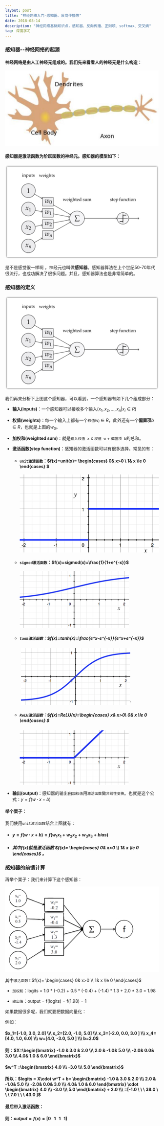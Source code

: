 ```yaml
---
layout: post
title: "神经网络入门-感知器、反向传播等"
date: 2018-08-14
description: "神经网络基础知识点，感知器、反向传播、正则项、softmax、交叉熵"
tag: 深度学习
---
```




### 感知器--神经网络的起源

#### 神经网络是由人工神经元组成的。我们先来看看人的神经元是什么构造：

![images](/images/dl/47.png)



#### 感知器是激活函数为阶跃函数的神经元。感知器的模型如下：

![images](/images/dl/48.png)

是不是感觉很一样啊 ，神经元也叫做**感知器**。感知器算法在上个世纪50-70年代很流行，也成功解决了很多问题。并且，感知器算法也是非常简单的。 

### 感知器的定义

![images](/images/dl/48.png)

我们再来分析下上图这个感知器，可以看到，一个感知器有如下几个组成部分：

- **输入(inputs)**：一个感知器可以接收多个输入$(x_1,x_2,...,x_n \vert  x_i \in R)$

- **权值(weights)**：每一个输入上都有一个`权值`$w_i \in R$，此外还有一个**偏置项**$b \in R$，也就是上图的$w_0$。

- **加权和(weighted sum)**：就是`输入权值 x`    x    `权值 w`    +   `偏置项 b`的总和。

- **激活函数(step function)**：感知器的激活函数可以有很多选择。常见的有：

  - #### **`unit激活函数`**：$f(x)=unit(x)=  \begin{cases} 0&  x>0 \\ 1& x  \le 0 \end{cases} $

    ![images](/images/dl/49.png)

  - #### **`sigmod激活函数`**：$f(x)=sigmod(x)=\frac{1}{1+e^{-x}}$

    ![images](/images/dl/50.png)

  - ##### **`tanh激活函数`**：$f(x)=tanh(x)=\frac{e^x-e^{-x}}{e^x+e^{-x}}$

    ​							    ![images](/images/dl/51.png)`

  - ##### `ReLU激活函数`：$f(x)=ReLU(x)=\begin{cases} x& x>0\\ 0& x \le 0 \end{cases} $

    ![images](/images/dl/52.png)

- **输出(output)**：感知器的输出由`加权值`用`激活函数`做`非线性变换`。也就是这个公式：$y=f(w\cdot x +b )$

#### 举个栗子：

我们使用`unit激活函数`结合上图就有：

- #### $y=f(w\cdot x +b )=f(w_1x_1+w_2x_2+w_3x_3+bias)$

- ##### 其中$f(x)$就是激活函数 $f(x)=  \begin{cases} 0&  x>0 \\ 1& x  \le 0 \end{cases}$ 。



### 感知器的前馈计算

再举个栗子：我们来计算下这个感知器：

![images](/images/dl/53.png)

其中`激活函数f`:$f(x)=  \begin{cases} 0&  x>0 \\ 1& x  \le 0 \end{cases}$

- `加权和`：logits  =  1.0 \* (-0.2) + 0.5 \* (-0.4) + (-1.4) \* 1.3 + 2.0 \* 3.0  =  1.98

- `输出值`：output = f(logits) = f(1.98) = 1

如果数据很多呢，我们就要把数据向量化：

例如：

#### $x_1=[-1.0, 3.0, 2.0] \\\ x_2=[2.0, -1.0, 5.0] \\\ x_3=[-2.0, 0.0, 3.0 ] \\\ x_4=[4.0, 1.0, 6.0] \\\ w=[4.0, -3.0, 5.0 ] \\\ b=2.0$

#### 则：$X=\begin{bmatrix}  -1.0 & 3.0 & 2.0 \\\ 2.0 & -1.0& 5.0 \\\ -2.0& 0.0& 3.0 \\\ 4.0& 1.0 & 6.0  \end{bmatrix}$

#### $w^T =\begin{bmatrix} 4.0 \\\ -3.0 \\\ 5.0 \end{bmatrix}$

#### 所以：$logits =  X\cdot w^T + b= \begin{bmatrix}  -1.0 & 3.0 & 2.0 \\\ 2.0 & -1.0& 5.0 \\\ -2.0& 0.0& 3.0 \\\ 4.0& 1.0 & 6.0  \end{bmatrix} \cdot \begin{bmatrix} 4.0 \\\ -3.0 \\\ 5.0 \end{bmatrix} + 2.0 \\\ =[-1.0 \ \ \  38.0 \ \ \ 7.0 \ \ \ 43.0 ]$

#### 最后带入激活函数：

#### 则：$output = f(x)=[0\ \ \ 1 \ \ \ 1 \ \ \ 1 ]$

